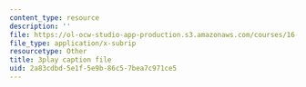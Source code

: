 ```yaml
---
content_type: resource
description: ''
file: https://ol-ocw-studio-app-production.s3.amazonaws.com/courses/16-885j-aircraft-systems-engineering-fall-2005/2a83cdbd5e1f5e9b86c57bea7c971ce5_J5mwRqyxPIA.vtt
file_type: application/x-subrip
resourcetype: Other
title: 3play caption file
uid: 2a83cdbd-5e1f-5e9b-86c5-7bea7c971ce5
---
```

